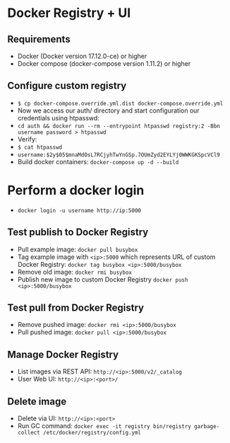 Docker Registry + UI
===========================================

## Requirements
* Docker (Docker version 17.12.0-ce) or higher
* Docker compose (docker-compose version 1.11.2) or higher

Configure custom registry
------------------------- 
- `$ cp docker-compose.override.yml.dist docker-compose.override.yml`
- Now we access our auth/ directory and start configuration our credentials using htpasswd:
- `cd auth && docker run --rm --entrypoint htpasswd registry:2 -Bbn username password > htpasswd`
- Verify:
- `$ cat htpasswd`
- `username:$2y$05$mnaMdOsL7RCjyhTwYnGSp.7OUmZyd2EYLYj0WWKGKSpcVCl9`
- Build docker containers: `docker-compose up -d --build`

# Perform a docker login
* `docker login -u username http://ip:5000`

Test publish to Docker Registry
-------------------------------
- Pull example image: `docker pull busybox`
- Tag example image with `<ip>:5000` which represents URL of custom Docker Registry: `docker tag busybox <ip>:5000/busybox`
- Remove old image: `docker rmi busybox`
- Publish new image to custom Docker Registry `docker push <ip>:5000/busybox`

Test pull from Docker Registry
-------------------------------
- Remove pushed image: `docker rmi <ip>:5000/busybox`
- Pull pushed image: `docker pull <ip>:5000/busybox`

Manage Docker Registry
-------------------------------
- List images via REST API: `http://<ip>:5000/v2/_catalog`
- User Web UI: `http://<ip>:<port>/`

Delete image
-------------------------------
- Delete via UI: `http://<ip>:<port>`
- Run GC command: `docker exec -it registry bin/registry garbage-collect /etc/docker/registry/config.yml`	
